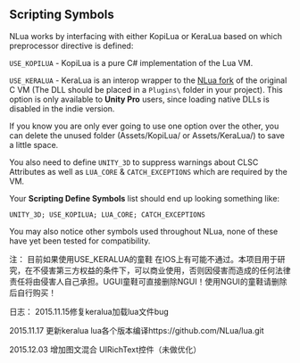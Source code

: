## Scripting Symbols

NLua works by interfacing with either KopiLua or KeraLua based on which
preprocessor directive is defined:

`USE_KOPILUA` - KopiLua is a pure C# implementation of the Lua VM.

`USE_KERALUA` - KeraLua is an interop wrapper to the [NLua fork](https://github.com/NLua/lua)
of the original C VM (The DLL should be placed in a `Plugins\` folder in your project). 
This option is only available to **Unity Pro** users, since loading native DLLs is disabled
in the indie version.

If you know you are only ever going to use one option over the other, you can delete 
the unused folder (Assets/KopiLua/ or Assets/KeraLua/) to save a little space.

You also need to define `UNITY_3D` to suppress warnings about CLSC Attributes as
well as `LUA_CORE` & `CATCH_EXCEPTIONS` which are required by the VM.

Your **Scripting Define Symbols** list should end up looking something like:

```
UNITY_3D; USE_KOPILUA; LUA_CORE; CATCH_EXCEPTIONS
```

You may also notice other symbols used throughout NLua, none of these have yet
been tested for compatibility.

注：
	目前如果使用USE_KERALUA的童鞋 在IOS上有可能不通过。本项目用于研究，在不侵害第三方权益的条件下，可以商业使用，否则因侵害而造成的任何法律责任将由侵害人自己承担。UGUI童鞋可直接删除NGUI！使用NGUI的童鞋请删除后自行购买！
	
	
日志：
2015.11.15修复keralua加载lua文件bug



2015.11.17 更新keralua lua各个版本编译https://github.com/NLua/lua.git


2015.12.03 增加图文混合 UIRichText控件（未做优化）

